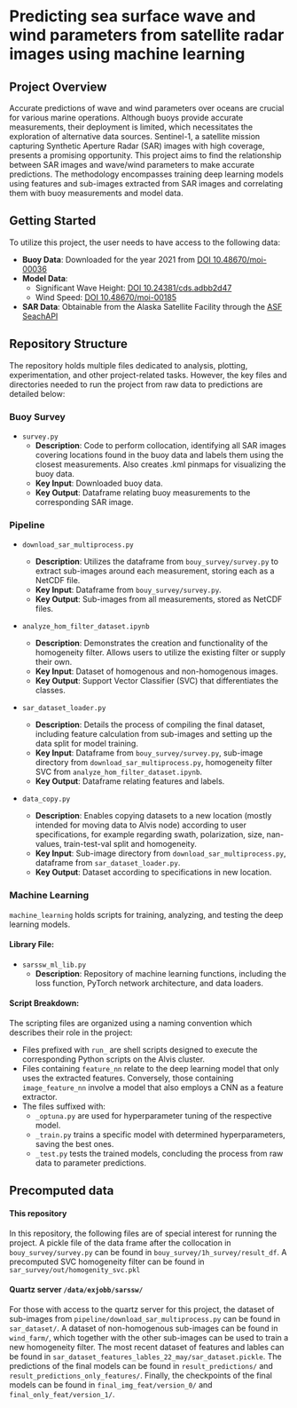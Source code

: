 # Predicting sea surface wave and wind parameters from satellite radar images using machine learning

## Project Overview

Accurate predictions of wave and wind parameters over oceans are crucial for various marine operations. Although buoys provide accurate measurements, their deployment is limited, which necessitates the exploration of alternative data sources. Sentinel-1, a satellite mission capturing Synthetic Aperture Radar (SAR) images with high coverage, presents a promising opportunity. This project aims to find the relationship between SAR images and wave/wind parameters to make accurate predictions. The methodology encompasses training deep learning models using features and sub-images extracted from SAR images and correlating them with buoy measurements and model data.

## Getting Started

To utilize this project, the user needs to have access to the following data:
- **Buoy Data**: Downloaded for the year 2021 from [DOI 10.48670/moi-00036](https://doi.org/10.48670/moi-00036)
- **Model Data**:
  - Significant Wave Height: [DOI 10.24381/cds.adbb2d47](https://doi.org/10.24381/cds.adbb2d47)
  - Wind Speed: [DOI 10.48670/moi-00185](https://doi.org/10.48670/moi-00185)
- **SAR Data**: Obtainable from the Alaska Satellite Facility through the [ASF SeachAPI](https://search.asf.alaska.edu/#/)

## Repository Structure

The repository holds multiple files dedicated to analysis, plotting, experimentation, and other project-related tasks. However, the key files and directories needed to run the project from raw data to predictions are detailed below:

### Buoy Survey

- `survey.py`
  - **Description**: Code to perform collocation, identifying all SAR images covering locations found in the buoy data and labels them using the closest measurements. Also creates .kml pinmaps for visualizing the buoy data.
  - **Key Input**: Downloaded buoy data.
  - **Key Output**: Dataframe relating buoy measurements to the corresponding SAR image.

### Pipeline

- `download_sar_multiprocess.py`
  - **Description**: Utilizes the dataframe from `bouy_survey/survey.py` to extract sub-images around each measurement, storing each as a NetCDF file.
  - **Key Input**: Dataframe from `bouy_survey/survey.py`.
  - **Key Output**: Sub-images from all measurements, stored as NetCDF files.

- `analyze_hom_filter_dataset.ipynb`
  - **Description**: Demonstrates the creation and functionality of the homogeneity filter. Allows users to utilize the existing filter or supply their own.
  - **Key Input**: Dataset of homogenous and non-homogenous images.
  - **Key Output**: Support Vector Classifier (SVC) that differentiates the classes.
  
- `sar_dataset_loader.py`
  - **Description**: Details the process of compiling the final dataset, including feature calculation from sub-images and setting up the data split for model training.
  - **Key Input**: Dataframe from `bouy_survey/survey.py`, sub-image directory from `download_sar_multiprocess.py`, homogeneity filter SVC from `analyze_hom_filter_dataset.ipynb`.
  - **Key Output**: Dataframe relating features and labels. 
  
- `data_copy.py`
  - **Description**: Enables copying datasets to a new location (mostly intended for moving data to Alvis node) according to user specifications, for example regarding swath, polarization, size, nan-values, train-test-val split and homogeneity. 
  - **Key Input**: Sub-image directory from `download_sar_multiprocess.py`, dataframe from `sar_dataset_loader.py`.
  - **Key Output**: Dataset according to specifications in new location.
  
### Machine Learning

`machine_learning` holds scripts for training, analyzing, and testing the deep learning models. 

#### Library File:

- `sarssw_ml_lib.py`
  - **Description**: Repository of machine learning functions, including the loss function, PyTorch network architecture, and data loaders.

#### Script Breakdown:

The scripting files are organized using a naming convention which describes their role in the project:

- Files prefixed with `run_` are shell scripts designed to execute the corresponding Python scripts on the Alvis cluster.
- Files containing `feature_nn` relate to the deep learning model that only uses the extracted features. Conversely, those containing `image_feature_nn` involve a model that also employs a CNN as a feature extractor.
- The files suffixed with:
  - `_optuna.py` are used for hyperparameter tuning of the respective model.
  - `_train.py` trains a specific model with determined hyperparameters, saving the best ones.
  - `_test.py` tests the trained models, concluding the process from raw data to parameter predictions.

## Precomputed data

#### This repository
In this repository, the following files are of special interest for running the project. A pickle file of the data frame after the collocation in `bouy_survey/survey.py` can be found in `bouy_survey/1h_survey/result_df`. A precomputed SVC homogeneity filter can be found in `sar_survey/out/homogenity_svc.pkl`

#### Quartz server `/data/exjobb/sarssw/`
For those with access to the quartz server for this project, the dataset of sub-images from `pipeline/download_sar_multiprocess.py` can be found in `sar_dataset/`. A dataset of non-homogenous sub-images can be found in `wind_farm/`, which together with the other sub-images can be used to train a new homogeneity filter. The most recent dataset of features and lables can be found in `sar_dataset_features_lables_22_may/sar_dataset.pickle`. The predictions of the final models can be found in `result_predictions/` and `result_predictions_only_features/`. Finally, the checkpoints of the final models can be found in `final_img_feat/version_0/` and `final_only_feat/version_1/`.

